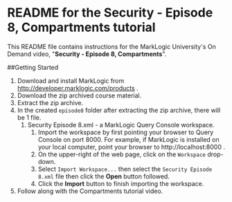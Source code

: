 # README for the Security - Episode 8, Compartments tutorial
This README file contains instructions for the MarkLogic University's On Demand video, "**Security - Episode 8, Compartments**".

##Getting Started

1. Download and install MarkLogic from <http://developer.marklogic.com/products> .
2. Download the zip archived course material.
3. Extract the zip archive.
4. In the created `episode8` folder after extracting the zip archive, there will be 1 file.
	1. Security Episode 8.xml	- a MarkLogic Query Console workspace.
		1. Import the workspace by first pointing your browser to Query Console on port 8000. For example, if MarkLogic is installed on your local computer, point your browser to http://localhost:8000 .
		2. On the upper-right of the web page, click on the `Workspace` drop-down.
		3. Select `Import Workspace...` then select the `Security Episode 8.xml` file then click the **Open** button followed.
		4. Click the **Import** button to finish importing the workspace.
5. Follow along with the Compartments tutorial video. 

